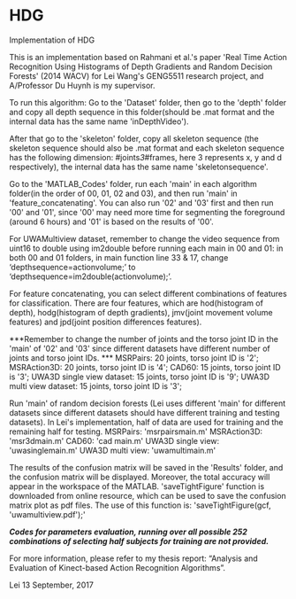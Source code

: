 # HDG
Implementation of HDG

This is an implementation based on Rahmani et al.'s paper 'Real Time Action Recognition Using Histograms of Depth Gradients and Random Decision Forests' (2014 WACV) for Lei Wang's GENG5511 research project, and A/Professor Du Huynh is my supervisor.

To run this algorithm:
Go to the 'Dataset' folder, then go to the 'depth' folder and copy all depth sequence in this folder(should be .mat format and the internal data has the same name 'inDepthVideo'). 

After that go to the 'skeleton' folder, copy all skeleton sequence (the skeleton sequence should also be .mat format and each skeleton sequence has the following dimension: #joints*3*#frames, here 3 represents x, y and d respectively), the internal data has the same name 'skeletonsequence'.

Go to the 'MATLAB_Codes' folder, run each 'main' in each algorithm folder(in the order of 00, 01, 02 and 03), and then run 'main' in 'feature_concatenating'. You can also run '02' and '03' first and then run '00' and '01', since '00' may need more time for segmenting the foreground (around 6 hours) and '01' is based on the results of '00'.

For UWAMultiview dataset, remember to change the video sequence from uint16 to double using im2double before running each main in 00 and 01: in both 00 and 01 folders, in main function line 33 & 17, change ‘depthsequence=actionvolume;’ to ‘depthsequence=im2double(actionvolume);’.

For feature concatenating, you can select different combinations of features for classification. There are four features, which are hod(histogram of depth), hodg(histogram of depth gradients), jmv(joint movement volume features) and jpd(joint position differences features).

***Remember to change the number of joints and the torso joint ID in the 'main' of '02' and '03' since different datasets have different number of joints and torso joint IDs. ***
MSRPairs: 20 joints, torso joint ID is '2';
MSRAction3D: 20 joints, torso joint ID is '4';
CAD60: 15 joints, torso joint ID is '3';
UWA3D single view dataset: 15 joints, torso joint ID is '9';
UWA3D multi view dataset: 15 joints, torso joint ID is '3';

Run 'main' of random decision forests (Lei uses different 'main' for different datasets since different datasets should have different training and testing datasets). In Lei's implementation, half of data are used for training and the remaining half for testing.
MSRPairs: 'msrpairsmain.m'
MSRAction3D: 'msr3dmain.m'
CAD60: 'cad main.m'
UWA3D single view: 'uwasinglemain.m'
UWA3D multi view: 'uwamultimain.m'

The results of the confusion matrix will be saved in the 'Results' folder, and the confusion matrix will be displayed. Moreover, the total accuracy will appear in the workspace of the MATLAB.
'saveTightFigure' function is downloaded from online resource, which can be used to save the confusion matrix plot as pdf files. The use of this function is: 'saveTightFigure(gcf, 'uwamultiview.pdf');'

***Codes for parameters evaluation, running over all possible 252 combinations of selecting half subjects for training are not provided.***

For more information, please refer to my thesis report: “Analysis and Evaluation of Kinect-based Action Recognition Algorithms”.


Lei
13 September, 2017
